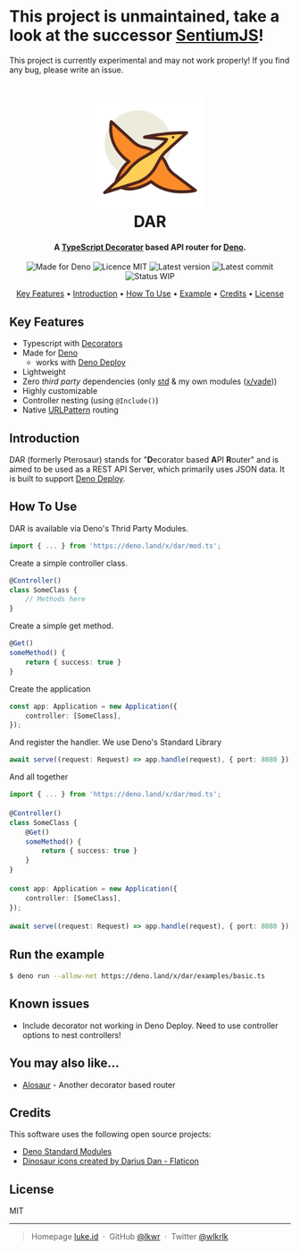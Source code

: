 # This project is unmaintained, take a look at the successor [SentiumJS](https://github.com/sentium-js/sentium)!

This project is currently experimental and may not work properly! If you find any bug, please write an issue.

<h1 align="center">
  <img src="https://raw.githubusercontent.com/lkwr/dar/main/assets/logo.png" alt="DAR" width="200">
  <br>
  DAR
</h1>

<h4 align="center">A <a href="https://www.typescriptlang.org/docs/handbook/decorators.html" target="_blank">TypeScript Decorator</a> based API router for <a href="https://deno.land">Deno</a>.</h4>

<p align="center">
    <img src="https://img.shields.io/badge/made%20for-Deno-6B82F6?style=flat-square" alt="Made for Deno">
    <img src="https://img.shields.io/github/license/lkwr/dar?color=blue&style=flat-square" alt="Licence MIT">
    <img src="https://img.shields.io/github/v/tag/lkwr/dar?color=informational&label=version&sort=semver&style=flat-square" alt="Latest version">
    <img src="https://img.shields.io/github/last-commit/lkwr/dar?style=flat-square" alt="Latest commit">
    <img src="https://img.shields.io/badge/status-WIP-red?style=flat-square" alt="Status WIP">
</p>

<p align="center">
  <a href="#key-features">Key Features</a> •
  <a href="#introduction">Introduction</a> •
  <a href="#how-to-use">How To Use</a> •
  <a href="#run-the-example">Example</a> •
  <a href="#credits">Credits</a> •
  <a href="#license">License</a>
</p>

## Key Features

-   Typescript with [Decorators](https://www.typescriptlang.org/docs/handbook/decorators.html)
-   Made for [Deno](https://deno.land)
    -   works with [Deno Deploy](https://deno.com/deploy)
-   Lightweight
-   Zero _third party_ dependencies (only [std](https://deno.land/std) & my own modules ([x/vade](https://deno.land/x/vade)))
-   Highly customizable
-   Controller nesting (using `@Include()`)
-   Native [URLPattern](https://developer.mozilla.org/en-US/docs/Web/API/URL_Pattern_API) routing

## Introduction

DAR (formerly Pterosaur) stands for "**D**ecorator based **A**PI **R**outer" and is aimed to be used as a REST API Server, which primarily uses JSON data. It is built to support [Deno Deploy](https://deno.com/deploy).

## How To Use

DAR is available via Deno's Thrid Party Modules.

```ts
import { ... } from 'https://deno.land/x/dar/mod.ts';
```

Create a simple controller class.

```ts
@Controller()
class SomeClass {
    // Methods here
}
```

Create a simple get method.

```ts
@Get()
someMethod() {
    return { success: true }
}
```

Create the application

```ts
const app: Application = new Application({
    controller: [SomeClass],
});
```

And register the handler. We use Deno's Standard Library

```ts
await serve((request: Request) => app.handle(request), { port: 8080 });
```

And all together

```ts
import { ... } from 'https://deno.land/x/dar/mod.ts';

@Controller()
class SomeClass {
    @Get()
    someMethod() {
        return { success: true }
    }
}

const app: Application = new Application({
    controller: [SomeClass],
});

await serve((request: Request) => app.handle(request), { port: 8080 });
```

## Run the example

```bash
$ deno run --allow-net https://deno.land/x/dar/examples/basic.ts
```

## Known issues

-   Include decorator not working in Deno Deploy. Need to use controller options to nest controllers!

## You may also like...

-   [Alosaur](https://github.com/alosaur/alosaur) - Another decorator based router

## Credits

This software uses the following open source projects:

-   [Deno Standard Modules](https://deno.land/std)
-   [Dinosaur icons created by Darius Dan - Flaticon](https://www.flaticon.com/free-icons/dinosaur)

## License

MIT

---

> Homepage [luke.id](https://luke.id) &nbsp;&middot;&nbsp;
> GitHub [@lkwr](https://github.com/lkwr) &nbsp;&middot;&nbsp;
> Twitter [@wlkrlk](https://twitter.com/wlkrlk)
